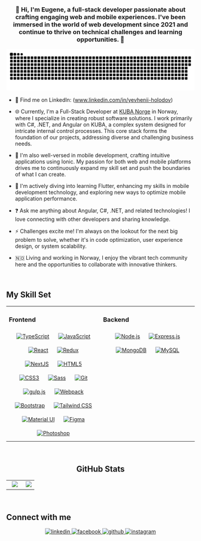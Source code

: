 ### <div align="center">👋 Hi, I'm Eugene, a full-stack developer passionate about crafting engaging web and mobile experiences. I've been immersed in the world of web development since 2021 and continue to thrive on technical challenges and learning opportunities. 🚀</div>

  
<p align="center">
 <img width="600" src="assets/github-snake.svg" alt="snake"/>
</p>

- 🔭 Find me on LinkedIn: (www.linkedin.com/in/yevhenii-holodov)
  
- 🌐 Currently, I'm a Full-Stack Developer at [KUBA Norge](https://kuba.no/hms-system/) in Norway, where I specialize in creating robust software solutions. I work primarily with C#, .NET, and Angular on KUBA, a complex system designed for intricate internal control processes. This core stack forms the foundation of our projects, addressing diverse and challenging business needs.
  
- 📱 I'm also well-versed in mobile development, crafting intuitive applications using Ionic. My passion for both web and mobile platforms drives me to continuously expand my skill set and push the boundaries of what I can create.

- 🌱 I'm actively diving into learning Flutter, enhancing my skills in mobile development technology, and exploring new ways to optimize mobile application performance.

- ❓ Ask me anything about Angular, C#, .NET, and related technologies! I love connecting with other developers and sharing knowledge.

- ⚡ Challenges excite me! I'm always on the lookout for the next big problem to solve, whether it's in code optimization, user experience design, or system scalability.

- 🇳🇴 Living and working in Norway, I enjoy the vibrant tech community here and the opportunities to collaborate with innovative thinkers.

<br/>

## My Skill Set

<table><tr><td valign="top" width="50%">

### Frontend

<div align="center">  
<a href="https://www.typescriptlang.org/" target="_blank"><img style="margin: 10px" src="https://profilinator.rishav.dev/skills-assets/typescript-original.svg" alt="TypeScript" height="50" /></a>  
<a href="https://www.javascript.com/" target="_blank"><img style="margin: 10px" src="https://profilinator.rishav.dev/skills-assets/javascript-original.svg" alt="JavaScript" height="50" /></a>  
<a href="https://reactjs.org/" target="_blank"><img style="margin: 10px" src="https://profilinator.rishav.dev/skills-assets/react-original-wordmark.svg" alt="React" height="50" /></a>  
<a href="https://redux.js.org/" target="_blank"><img style="margin: 10px" src="https://profilinator.rishav.dev/skills-assets/redux-original.svg" alt="Redux" height="50" /></a>  
<a href="https://nextjs.org/" target="_blank"><img style="margin: 10px" src="https://profilinator.rishav.dev/skills-assets/nextjs.png" alt="NextJS" height="50" /></a>  
<a href="https://en.wikipedia.org/wiki/HTML5" target="_blank"><img style="margin: 10px" src="https://profilinator.rishav.dev/skills-assets/html5-original-wordmark.svg" alt="HTML5" height="50" /></a>  
<a href="https://www.w3schools.com/css/" target="_blank"><img style="margin: 10px" src="https://profilinator.rishav.dev/skills-assets/css3-original-wordmark.svg" alt="CSS3" height="50" /></a>  
<a href="https://sass-lang.com/" target="_blank"><img style="margin: 10px" src="https://profilinator.rishav.dev/skills-assets/sass-original.svg" alt="Sass" height="50" /></a>  
<a href="https://github.com/" target="_blank"><img style="margin: 10px" src="https://profilinator.rishav.dev/skills-assets/git-scm-icon.svg" alt="Git" height="50" /></a>  
<a href="https://gulpjs.com/" target="_blank"><img style="margin: 10px" src="https://profilinator.rishav.dev/skills-assets/gulp-plain.svg" alt="gulp.js" height="50" /></a>  
<a href="https://webpack.js.org/" target="_blank"><img style="margin: 10px" src="https://profilinator.rishav.dev/skills-assets/webpack-original.svg" alt="Webpack" height="50" /></a>  
<a href="https://getbootstrap.com/docs/3.4/javascript/" target="_blank"><img style="margin: 10px" src="https://profilinator.rishav.dev/skills-assets/bootstrap-plain.svg" alt="Bootstrap" height="50" /></a>  
<a href="https://www.tailwindcss.com/" target="_blank"><img style="margin: 10px" src="https://profilinator.rishav.dev/skills-assets/tailwindcss.svg" alt="Tailwind CSS" height="50" /></a>  
<a href="https://mui.com/" target="_blank"><img style="margin: 10px" src="https://profilinator.rishav.dev/skills-assets/mui.png" alt="Material UI" height="50" /></a>  
<a href="https://www.figma.com/" target="_blank"><img style="margin: 10px" src="https://profilinator.rishav.dev/skills-assets/figma-icon.svg" alt="Figma" height="50" /></a>  
<a href="https://www.adobe.com/in/products/photoshop.html" target="_blank"><img style="margin: 10px" src="https://profilinator.rishav.dev/skills-assets/photoshop-plain.svg" alt="Photoshop" height="50" /></a>  
</div>

</td><td valign="top" width="50%">

### Backend

<div align="center">  
<a href="https://nodejs.org/" target="_blank"><img style="margin: 10px" src="https://profilinator.rishav.dev/skills-assets/nodejs-original-wordmark.svg" alt="Node.js" height="50" /></a>  
<a href="https://expressjs.com/" target="_blank"><img style="margin: 10px" src="https://profilinator.rishav.dev/skills-assets/express-original-wordmark.svg" alt="Express.js" height="50" /></a>  
<a href="https://www.mongodb.com/" target="_blank"><img style="margin: 10px" src="https://profilinator.rishav.dev/skills-assets/mongodb-original-wordmark.svg" alt="MongoDB" height="50" /></a>  
<a href="https://www.mysql.com/" target="_blank"><img style="margin: 10px" src="https://profilinator.rishav.dev/skills-assets/mysql-original-wordmark.svg" alt="MySQL" height="50" /></a>  
</div>

</td></tr></table>

<br/>

## <div align="center">GitHub Stats</div>
<div align="center">
  <table width="100%">
    <tr>
      <td width="60%" align="center">
        <img src="https://github-readme-stats.vercel.app/api?username=EugeneHolodov&show_icons=true&count_private=true&hide_border=true&theme=dark" />
      </td>
      <td width="40%" align="center">
        <img src="https://github-readme-stats.vercel.app/api/top-langs/?username=EugeneHolodov&hide_border=true&layout=compact&theme=dark" />
      </td>
    </tr>
  </table>
</div>

<br/>

## Connect with me

<div align="center">
<a href="https://www.linkedin.com/in/yevhenii-holodov/" target="_blank">
<img src=https://img.shields.io/badge/linkedin-%231E77B5.svg?&style=for-the-badge&logo=linkedin&logoColor=white alt=linkedin style="margin-bottom: 5px;" />
</a>
<a href="https://www.facebook.com/profile.php?id=100060965756340" target="_blank">
<img src=https://img.shields.io/badge/facebook-%232E87FB.svg?&style=for-the-badge&logo=facebook&logoColor=white alt=facebook style="margin-bottom: 5px;" />
</a>
<a href="https://github.com/Evgenii-genii" target="_blank">
<img src=https://img.shields.io/badge/github-%2324292e.svg?&style=for-the-badge&logo=github&logoColor=white alt=github style="margin-bottom: 5px;" />
</a>
<a href="https://www.instagram.com/golodov.evgenii/" target="_blank">
<img src=https://img.shields.io/badge/instagram-%23000000.svg?&style=for-the-badge&logo=instagram&logoColor=white alt=instagram style="margin-bottom: 5px;" />
</a>  
</div>  
  
<br/>

<!-- ### 💻 Codewars:

![codewars](https://www.codewars.com/users/FilimonovAlexey/badges/large) -->
